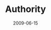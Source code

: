 ---
layout: media
category: media
series: "Roadmap For A Revolution"
title: "Authority"
date: 2009-06-15
description: "Alli Patterson discusses why authority is a critical part of a revolution."
video: "https://s3.amazonaws.com/crossroadsvideomessages/Roadmap5.mp4"
video-poster: "https://www.crossroads.net/uploadedfiles/Roadmap5-still.jpg"
---